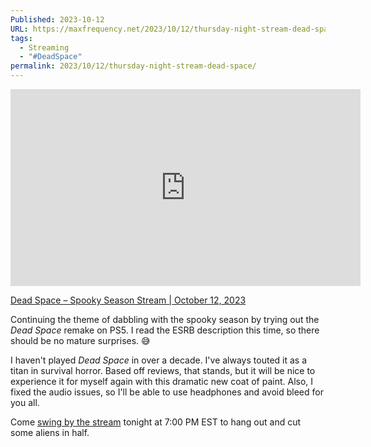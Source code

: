 ```yaml
---
Published: 2023-10-12
URL: https://maxfrequency.net/2023/10/12/thursday-night-stream-dead-space/
tags:
  - Streaming
  - "#DeadSpace"
permalink: 2023/10/12/thursday-night-stream-dead-space/
---
```

<div class=iframe-container>
<iframe width="560" height="315" src="https://www.youtube-nocookie.com/embed/PGfxg3Wvgrc?si=joZNdBdh-Jmod5XY" title="YouTube video player" frameborder="0" allow="accelerometer; autoplay; clipboard-write; encrypted-media; gyroscope; picture-in-picture; web-share" referrerpolicy="strict-origin-when-cross-origin" allowfullscreen></iframe>
</div>

[Dead Space – Spooky Season Stream | October 12, 2023](https://www.youtube.com/live/PGfxg3Wvgrc)

Continuing the theme of dabbling with the spooky season by trying out the *Dead Space* remake on PS5. I read the ESRB description this time, so there should be no mature surprises. 😅

I haven't played *Dead Space* in over a decade. I've always touted it as a titan in survival horror. Based off reviews, that stands, but it will be nice to experience it for myself again with this dramatic new coat of paint. Also, I fixed the audio issues, so I'll be able to use headphones and avoid bleed for you all. 

Come [swing by the stream](http://maxfrequency.live/) tonight at 7:00 PM EST to hang out and cut some aliens in half.